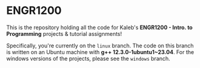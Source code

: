 # ENGR1200
This is the repository holding all the code for Kaleb's **ENGR1200 - Intro. to Programming** projects & tutorial assignments!

Specifically, you're currently on the `linux` branch.
The code on this branch is written on an Ubuntu machine with **g++ 12.3.0-1ubuntu1~23.04**. For the windows versions of the projects, please see the `windows` branch.

